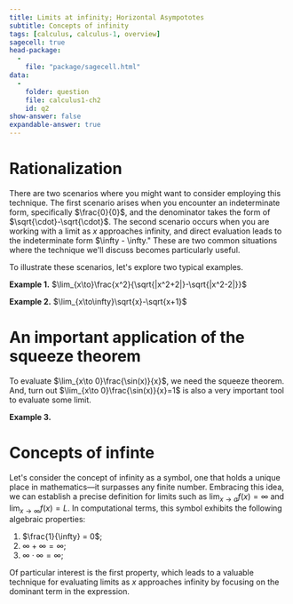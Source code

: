 ```yaml
---
title: Limits at infinity; Horizontal Asympototes
subtitle: Concepts of infinity
tags: [calculus, calculus-1, overview]
sagecell: true
head-package:
  -
    file: "package/sagecell.html"
data:
  -
    folder: question
    file: calculus1-ch2
    id: q2
show-answer: false
expandable-answer: true
---
```


# Rationalization

There are two scenarios where you might want to consider employing this technique. The first scenario arises when you encounter an indeterminate form, specifically $\frac{0}{0}$, and the denominator takes the form of $\sqrt{\cdot}-\sqrt{\cdot}$. The second scenario occurs when you are working with a limit as $x$ approaches infinity, and direct evaluation leads to the indeterminate form $\infty - \infty." These are two common situations where the technique we'll discuss becomes particularly useful.

To illustrate these scenarios, let's explore two typical examples.

**Example 1.** $\lim_{x\to}\frac{x^2}{\sqrt{|x^2+2|}-\sqrt{|x^2-2|}}$

**Example 2.** $\lim_{x\to\infty}\sqrt{x}-\sqrt{x+1}$

# An important application of the squeeze theorem

To evaluate $\lim_{x\to 0}\frac{\sin(x)}{x}$, we need the squeeze theorem. And, turn out $\lim_{x\to 0}\frac{\sin(x)}{x}=1$ is also a very important tool to evaluate some limit.

**Example 3.** <div id="question-question-calculus1-ch2-q2"></div>

# Concepts of infinte

Let's consider the concept of infinity as a symbol, one that holds a unique place in mathematics—it surpasses any finite number. Embracing this idea, we can establish a precise definition for limits such as $\lim_{x\to a}f(x)=\infty$ and $\lim_{x\to \infty}f(x)=L$. In computational terms, this symbol exhibits the following algebraic properties:

1. $\frac{1}{\infty} = 0$;
2. $\infty + \infty = \infty$;
3. $\infty\cdot\infty = \infty$;

Of particular interest is the first property, which leads to a valuable technique for evaluating limits as $x$ approaches infinity by focusing on the dominant term in the expression.
